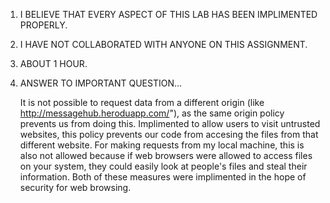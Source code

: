 1. I BELIEVE THAT EVERY ASPECT OF THIS LAB HAS BEEN IMPLIMENTED PROPERLY.

2. I HAVE NOT COLLABORATED WITH ANYONE ON THIS ASSIGNMENT.

3. ABOUT 1 HOUR.

4. ANSWER TO IMPORTANT QUESTION...
	
	It is not possible to request data from a different origin (like http://messagehub.heroduapp.com/"), as the same origin policy prevents us from doing this.  Implimented to allow users to visit untrusted websites, this policy prevents our code from accesing the files from that different website. For making requests from my local machine, this is also not allowed because if web browsers were allowed to access files on your system, they could easily look at people's files and steal their information. Both of these measures were implimented in the hope of security for web browsing. 